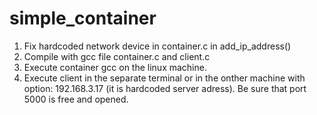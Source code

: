 # simple_container

1. Fix hardcoded network device in container.c in add_ip_address()
2. Compile with gcc file container.c and client.c
3. Execute container gcc on the linux machine.
4. Execute client in the separate terminal or in the onther machine with option:  192.168.3.17 (it is hardcoded server adress). Be sure that port 5000 is free and opened.
